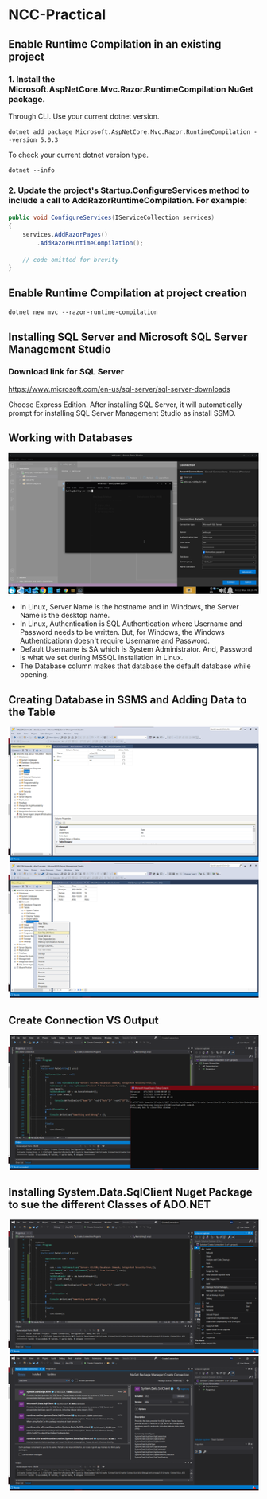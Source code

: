 # NCC-Practical
## Enable Runtime Compilation in an existing project
### 1. Install the Microsoft.AspNetCore.Mvc.Razor.RuntimeCompilation NuGet package.
Through CLI. Use your current dotnet version. 
```console
dotnet add package Microsoft.AspNetCore.Mvc.Razor.RuntimeCompilation --version 5.0.3
```

To check your current dotnet version type.
```console
dotnet --info
```

### 2. Update the project's Startup.ConfigureServices method to include a call to AddRazorRuntimeCompilation. For example:
```cs
public void ConfigureServices(IServiceCollection services)
{
    services.AddRazorPages()
        .AddRazorRuntimeCompilation();

    // code omitted for brevity
}
```
## Enable Runtime Compilation at project creation
```console
dotnet new mvc --razor-runtime-compilation
```
## Installing SQL Server and Microsoft SQL Server Management Studio
### Download link for SQL Server
https://www.microsoft.com/en-us/sql-server/sql-server-downloads

Choose Express Edition. After installing SQL Server, it will automatically prompt for installing SQL Server Management Studio as install SSMD.

## Working with Databases
![SQL Server Details](SQLServerDetails.png)
* In Linux, Server Name is the hostname and in Windows, the Server Name is the desktop name.
* In Linux, Authentication is SQL Authentication where Username and Password needs to be written. But, for Windows, the Windows Authenticationn doesn't require Username and Password.
* Default Username is SA which is System Administrator. And, Password is what we set during MSSQL installation in Linux.
* The Database column makes that database the default database while opening.

## Creating Database in SSMS and Adding Data to the Table
![Database Info](SSMSDatabase.png)
![SSMS Add Data](SSMSAddData.png)

## Create Connection VS Output
![Output](CreateConnectionOutput.png)

## Installing System.Data.SqlClient Nuget Package to sue the different Classes of ADO.NET
![Manage Nuget](ManageNuget.png)
![Install System SqlClient](InstallSystemSqlClient.png)



